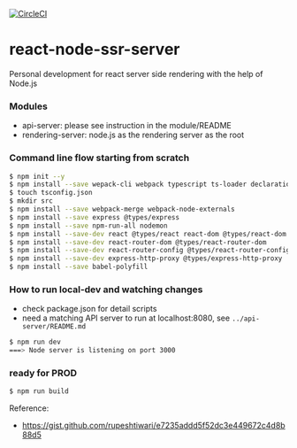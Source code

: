 [![CircleCI](https://circleci.com/gh/mountkingx/react-node-ssr-server/tree/main.svg?style=svg)](https://circleci.com/gh/mountkingx/react-node-ssr-server/tree/main)

# react-node-ssr-server
Personal development for react server side rendering with the help of Node.js

### Modules
* api-server: please see instruction in the module/README
* rendering-server: node.js as the rendering server as the root

### Command line flow starting from scratch

```bash
$ npm init --y
$ npm install --save wepack-cli webpack typescript ts-loader declaration-bundler-webpack-plugin copy-webpack-plugin clean-webpack-plugin @types/node @types/webpack
$ touch tsconfig.json
$ mkdir src
$ npm install --save webpack-merge webpack-node-externals
$ npm install --save express @types/express
$ npm install --save npm-run-all nodemon
$ npm install --save-dev react @types/react react-dom @types/react-dom
$ npm install --save-dev react-router-dom @types/react-router-dom
$ npm install --save-dev react-router-config @types/react-router-config
$ npm install --save-dev express-http-proxy @types/express-http-proxy
$ npm install --save babel-polyfill
```

### How to run local-dev and watching changes
* check package.json for detail scripts
* need a matching API server to run at localhost:8080, see `../api-server/README.md`
```bash
$ npm run dev
===> Node server is listening on port 3000
```

### ready for PROD
```bash
$ npm run build
```

Reference:

- https://gist.github.com/rupeshtiwari/e7235addd5f52dc3e449672c4d8b88d5
